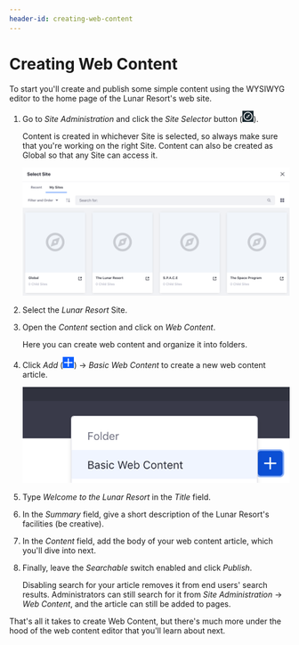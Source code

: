 ```yaml
---
header-id: creating-web-content
---
```


# Creating Web Content

To start you'll create and publish some simple content using the WYSIWYG
editor to the home page of the Lunar Resort's web site. 

1.  Go to *Site Administration* and click the *Site Selector* button
    (![Compass](../../../../images/icon-compass.png)).

    Content is created in whichever Site is selected, so always make sure that
    you're working on the right Site. Content can also be created as Global so
    that any Site can access it.

    ![Figure 1: You can choose where to create content by navigating to the Site Administration menu and selecting your Site and page scope.](../../../../images/site-page-scopes.png)

2.  Select the *Lunar Resort* Site.

3.  Open the *Content* section and click on *Web Content*.

    Here you can create web content and organize it into folders.

4.  Click *Add* (![Add Web Content](../../../../images/icon-add.png)) &rarr; 
    *Basic Web Content* to create a new web content article.

    ![Figure 2: By default, *Basic Web Content* is the only article type available. The next tutorial covers how to create new types.](../../../../images/web-content-add-menu.png)

5.  Type *Welcome to the Lunar Resort* in the *Title* field.

6.  In the *Summary* field, give a short description of the Lunar Resort's
    facilities (be creative).

7.  In the *Content* field, add the body of your web content article, which
    you'll dive into next.

8.  Finally, leave the *Searchable* switch enabled and click *Publish*. 

    Disabling search for your article removes it from end users' search
    results. Administrators can still search for it from *Site Administration*
    &rarr; *Web Content*, and the article can still be added to pages.

That's all it takes to create Web Content, but there's much more under the 
hood of the web content editor that you'll learn about next.
